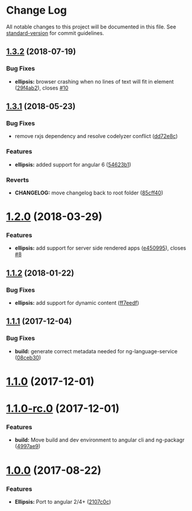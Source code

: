 # Change Log

All notable changes to this project will be documented in this file. See [standard-version](https://github.com/conventional-changelog/standard-version) for commit guidelines.

<a name="1.3.2"></a>
## [1.3.2](https://github.com/thisissoon/angular-ellipsis/compare/v1.3.1...v1.3.2) (2018-07-19)


### Bug Fixes

* **ellipsis:** browser crashing when no lines of text will fit in element ([29f4ab2](https://github.com/thisissoon/angular-ellipsis/commit/29f4ab2)), closes [#10](https://github.com/thisissoon/angular-ellipsis/issues/10)



<a name="1.3.1"></a>
## [1.3.1](https://github.com/thisissoon/angular-ellipsis/compare/v1.2.0...v1.3.1) (2018-05-23)


### Bug Fixes

* remove rxjs dependency and resolve codelyzer conflict ([dd72e8c](https://github.com/thisissoon/angular-ellipsis/commit/dd72e8c))


### Features

* **ellipsis:** added support for angular 6 ([54623b1](https://github.com/thisissoon/angular-ellipsis/commit/54623b1))


### Reverts

* **CHANGELOG:** move changelog back to root folder ([85cff40](https://github.com/thisissoon/angular-ellipsis/commit/85cff40))



<a name="1.2.0"></a>
# [1.2.0](https://github.com/thisissoon/angular-ellipsis/compare/v1.1.2...v1.2.0) (2018-03-29)


### Features

* **ellipsis:** add support for server side rendered apps ([e450995](https://github.com/thisissoon/angular-ellipsis/commit/e450995)), closes [#8](https://github.com/thisissoon/angular-ellipsis/issues/8)



<a name="1.1.2"></a>
## [1.1.2](https://github.com/thisissoon/angular-ellipsis/compare/v1.1.1...v1.1.2) (2018-01-22)


### Bug Fixes

* **ellipsis:** add support for dynamic content ([ff7eedf](https://github.com/thisissoon/angular-ellipsis/commit/ff7eedf))



<a name="1.1.1"></a>
## [1.1.1](https://github.com/thisissoon/angular-ellipsis/compare/v1.1.0...v1.1.1) (2017-12-04)


### Bug Fixes

* **build:** generate correct metadata needed for ng-language-service ([08ceb30](https://github.com/thisissoon/angular-ellipsis/commit/08ceb30))



<a name="1.1.0"></a>
# [1.1.0](https://github.com/thisissoon/angular-ellipsis/compare/v1.1.0-rc.0...v1.1.0) (2017-12-01)



<a name="1.1.0-rc.0"></a>
# [1.1.0-rc.0](https://github.com/thisissoon/angular-ellipsis/compare/v1.0.0...v1.1.0-rc.0) (2017-12-01)


### Features

* **build:** Move build and dev environment to angular cli and ng-packagr ([4997ae9](https://github.com/thisissoon/angular-ellipsis/commit/4997ae9))



<a name="1.0.0"></a>
# [1.0.0](https://github.com/thisissoon/angular-ellipsis/compare/v0.0.2...v1.0.0) (2017-08-22)


### Features

* **Ellipsis:** Port to angular 2/4+ ([2107c0c](https://github.com/thisissoon/angular-ellipsis/commit/2107c0c))
